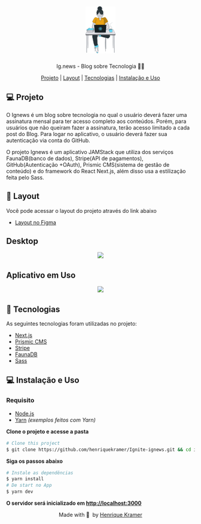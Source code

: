 <h1 align="center">
<img src="https://raw.githubusercontent.com/khalleb/ignews/main/public/images/avatar.svg" alt="ignews" width="16%"/>
</h1>

<p align="center">
  Ig.news - Blog sobre Tecnologia 📰🚀

<p align="center">
  <a href="#-projeto">Projeto</a> |
  <a href="#-layout">Layout</a> |
  <a href="#-tecnologias">Tecnologias</a> |
  <a href="#-instalação-e-uso">Instalação e Uso</a> 
</p>


## 💻 Projeto

<p>O Ignews é um blog sobre tecnologia no qual o usuário deverá fazer uma assinatura mensal para ter acesso completo aos conteúdos. Porém, 
para usuários que não queiram fazer a assinatura, terão acesso limitado a cada post do Blog. Para logar no aplicativo, o usuário deverá fazer sua autenticação
via conta do GitHub.</p>

<p>O projeto Ignews é um aplicativo JAMStack que utiliza dos serviços FaunaDB(banco de dados), Stripe(API de pagamentos), GitHub(Autenticação +OAuth),
Prismic CMS(sistema de gestão de conteúdo) e do framework do React Next.js, além disso usa a estilização feita pelo Sass.</p>

## 🔖 Layout

Você pode acessar o layout do projeto através do link abaixo

- [Layout no Figma](https://www.figma.com/file/UmGqHcsCAqsKAg5P1H8kVZ/ig.news-(Copy))


<h2>Desktop</h2>
<p align="center">
    <img src = "https://user-images.githubusercontent.com/97106134/167515080-326d4164-ad56-4336-a427-25782ba0e758.PNG" width="80%" />
</p>

<h2>Aplicativo em Uso</h2>
<p align="center">
  <img src =https://user-images.githubusercontent.com/97106134/167519049-6e919a78-8d4e-4550-88de-70c97d7c9168.gif width="80%" />
</p>

## 🚀 Tecnologias

As seguintes tecnologias foram utilizadas no projeto:

- [Next.js](https://nextjs.org/)
- [Prismic CMS](https://prismic.io/)
- [Stripe](https://stripe.com/)
- [FaunaDB](https://fauna.com/)
- [Sass](https://sass-lang.com/)

## 💻 Instalação e Uso

### Requisito

- [Node.js](https://nodejs.org/en/)
- [Yarn](https://yarnpkg.com/lang/en/) _(exemplos feitos com Yarn)_

**Clone o projeto e acesse a pasta**

```bash
# Clone this project
$ git clone https://github.com/henriquekramer/Ignite-ignews.git && cd ignews
```
**Siga os passos abaixo**

```bash
# Instale as dependências 
$ yarn install
# De start no App
$ yarn dev
```
**O servidor será inicializado em <http://localhost:3000>**

<p align="center">
  Made with 💜&nbsp; by <a href="https://www.linkedin.com/in/henriquekramer/">Henrique Kramer</a>
</p>
